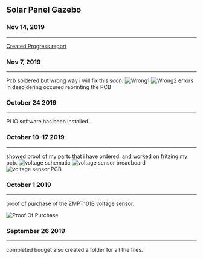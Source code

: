 Solar Panel Gazebo 
-------------------

### Nov 14, 2019
---------------------
[Created Progress report](/documentation/Progress%20report.pdf)

### Nov 7, 2019
------------------
Pcb soldered but wrong way i will fix this soon.
![Wrong1](/images/wrong1.png)
![Wrong2](/images/wrong2.png)
errors in desoldering occured reprinting the PCB

### October 24 2019
----------------------
PI IO software has been installed. 

### October 10-17 2019
------------------
showed proof of my parts that i have ordered.
and worked on fritzing my pcb.
![voltage schematic](/images/voltage_schem.png)
![voltage sensor breadboard](/images/voltagesensor_bb.png)
![voltage sensor PCB](/images/voltagesensor_pcb.png)

### October 1 2019
------------------
proof of purchase of the ZMPT101B voltage sensor.
 
![Proof Of Purchase](/images/pop.PNG)


### September 26 2019
---------------------
completed budget also created a folder for all the files.



 



